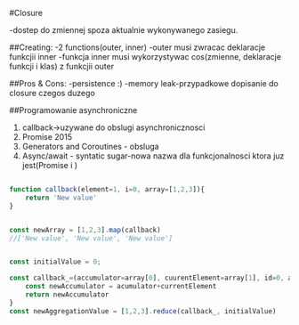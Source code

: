 #Closure

-dostep do zmiennej spoza aktualnie wykonywanego zasiegu.

##Creating:
-2 functions(outer, inner)
-outer musi zwracac deklaracje funkcjii inner
-funkcja inner musi wykorzystywac cos(zmienne, deklaracje funkcji i klas) z funkcjii outer


##Pros & Cons:
-persistence :)
-memory leak-przypadkowe dopisanie do closure czegos duzego


##Programowanie asynchroniczne
1. callback->uzywane do obslugi asynchronicznosci
2. Promise 2015
3. Generators and Coroutines - obsluga
4. Async/await - syntatic sugar-nowa nazwa dla funkcjonalnosci ktora juz jest(Promise i )


```javascript

function callback(element=1, i=0, array=[1,2,3]){
    return 'New value'
}


const newArray = [1,2,3].map(callback)
//['New value', 'New value', 'New value']


const initialValue = 0;

const callback_=(accumulator=array[0], cuurentElement=array[1], id=0, array=[1,2,3])=>{
    const newAccumulator = acumulator+currentElement
    return newAccumulator
}
const newAggregationValue = [1,2,3].reduce(callback_, initialValue)

```